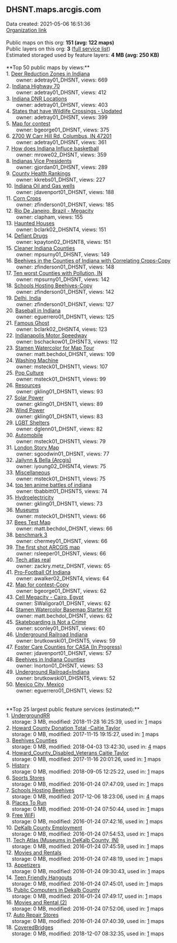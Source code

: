 <h2>DHSNT.maps.arcgis.com</h2> Data created: 2021-05-06 16:51:36 <br /><a target='new' href='https://DHSNT.maps.arcgis.com'>Organization link</a><br /><br />Public maps on this org: <b>151 (avg: 122 maps)</b><br />Public layers on this org: <b>3 </b>(<a target='new' href='https://services.arcgis.com/9ncHB5rI7jzhDQAL/ArcGIS/rest/services'>full service list</a>)<br />Estimated storaged used by feature layers: <b>4 MB (avg: 250 KB)</b><br /><br />**Top 50 public maps by views:**<br />  1. <a target='new' href='https://www.arcgis.com/home/item.html?id=2e722e7086f8409fa895ae3f597b3da9'>Deer Reduction Zones in Indiana</a> <br />  &nbsp;&nbsp;&nbsp;&nbsp; &nbsp;&nbsp;owner: adetray01_DHSNT, views: 669<br />  2. <a target='new' href='https://www.arcgis.com/home/item.html?id=b4686312f4594cfeacbdbe2d16013b45'>Indiana Highway 70</a> <br />  &nbsp;&nbsp;&nbsp;&nbsp; &nbsp;&nbsp;owner: adetray01_DHSNT, views: 412<br />  3. <a target='new' href='https://www.arcgis.com/home/item.html?id=ea47ec7e9d65486b99bd2682f0fd507c'>Indiana DNR Locations</a> <br />  &nbsp;&nbsp;&nbsp;&nbsp; &nbsp;&nbsp;owner: adetray01_DHSNT, views: 403<br />  4. <a target='new' href='https://www.arcgis.com/home/item.html?id=ae5c96b848704db78fdcea8b1e58555d'>States that have Wildlife Crossings - Updated</a> <br />  &nbsp;&nbsp;&nbsp;&nbsp; &nbsp;&nbsp;owner: adetray01_DHSNT, views: 399<br />  5. <a target='new' href='https://www.arcgis.com/home/item.html?id=a7bb3939f34c4205aa1b3265d9224a54'>Map for contest</a> <br />  &nbsp;&nbsp;&nbsp;&nbsp; &nbsp;&nbsp;owner: bgeorge01_DHSNT, views: 375<br />  6. <a target='new' href='https://www.arcgis.com/home/item.html?id=ce5fbab8feb942ee9d8f246c6e36c73b'>2700 W Carr Hill Rd, Columbus, IN 47201</a> <br />  &nbsp;&nbsp;&nbsp;&nbsp; &nbsp;&nbsp;owner: adetray01_DHSNT, views: 361<br />  7. <a target='new' href='https://www.arcgis.com/home/item.html?id=58cf7c5e9d604a36a9b46aa51dbb31fa'>How does Indiana Influce basketball</a> <br />  &nbsp;&nbsp;&nbsp;&nbsp; &nbsp;&nbsp;owner: mrowe02_DHSNT, views: 359<br />  8. <a target='new' href='https://www.arcgis.com/home/item.html?id=97405887231d421d90057a88f32f70c0'>Indianas Vice Presidents</a> <br />  &nbsp;&nbsp;&nbsp;&nbsp; &nbsp;&nbsp;owner: gjordan01_DHSNT, views: 289<br />  9. <a target='new' href='https://www.arcgis.com/home/item.html?id=ce3f8e1cc8aa43eebd53a274881505eb'>County Health Rankings</a> <br />  &nbsp;&nbsp;&nbsp;&nbsp; &nbsp;&nbsp;owner: kkrebs01_DHSNT, views: 227<br />  10. <a target='new' href='https://www.arcgis.com/home/item.html?id=cf03c90da56e4f3ba39bafe13d17f00d'>Indiana Oil and Gas wells</a> <br />  &nbsp;&nbsp;&nbsp;&nbsp; &nbsp;&nbsp;owner: jdavenport01_DHSNT, views: 188<br />  11. <a target='new' href='https://www.arcgis.com/home/item.html?id=c9ae84a07941434f9cb05f36260746bc'>Corn Crops</a> <br />  &nbsp;&nbsp;&nbsp;&nbsp; &nbsp;&nbsp;owner: zfinderson01_DHSNT, views: 185<br />  12. <a target='new' href='https://www.arcgis.com/home/item.html?id=359d943158ce4b078c0eca6e0ebda199'>Rio De Janeiro, Brazil - Megacity</a> <br />  &nbsp;&nbsp;&nbsp;&nbsp; &nbsp;&nbsp;owner: clapham, views: 155<br />  13. <a target='new' href='https://www.arcgis.com/home/item.html?id=b1a7e6d59bb64e7e953c4861d59b2b9e'>Haunted Houses</a> <br />  &nbsp;&nbsp;&nbsp;&nbsp; &nbsp;&nbsp;owner: bclark02_DHSNT4, views: 151<br />  14. <a target='new' href='https://www.arcgis.com/home/item.html?id=e876b69d759c49aa90f5c0948e077cbe'>Defiant Drugs</a> <br />  &nbsp;&nbsp;&nbsp;&nbsp; &nbsp;&nbsp;owner: kpayton02_DHSNT8, views: 151<br />  15. <a target='new' href='https://www.arcgis.com/home/item.html?id=e398775f06ac439dbc928ff187825024'>Cleaner Indiana Counties</a> <br />  &nbsp;&nbsp;&nbsp;&nbsp; &nbsp;&nbsp;owner: mpsurny01_DHSNT, views: 149<br />  16. <a target='new' href='https://www.arcgis.com/home/item.html?id=7f306496c6fa4474994eed3b8e24e2cb'>Beehives in the Counties of Indiana with Correlating Crops-Copy</a> <br />  &nbsp;&nbsp;&nbsp;&nbsp; &nbsp;&nbsp;owner: zfinderson01_DHSNT, views: 148<br />  17. <a target='new' href='https://www.arcgis.com/home/item.html?id=b8bd79eea5b3477aa2e4a1e28998c473'>Ten worst Counties with Pollution, IN</a> <br />  &nbsp;&nbsp;&nbsp;&nbsp; &nbsp;&nbsp;owner: mpsurny01_DHSNT, views: 142<br />  18. <a target='new' href='https://www.arcgis.com/home/item.html?id=c6629a7505744ca18d7e7e01bde88175'>Schools Hosting Beehives-Copy</a> <br />  &nbsp;&nbsp;&nbsp;&nbsp; &nbsp;&nbsp;owner: zfinderson01_DHSNT, views: 142<br />  19. <a target='new' href='https://www.arcgis.com/home/item.html?id=938d7ef25c174fe9a1b7b629eb23fef4'>Delhi, India</a> <br />  &nbsp;&nbsp;&nbsp;&nbsp; &nbsp;&nbsp;owner: zfinderson01_DHSNT, views: 127<br />  20. <a target='new' href='https://www.arcgis.com/home/item.html?id=3512e46a11b644e3878b5f98c354c3ac'>Baseball in Indiana</a> <br />  &nbsp;&nbsp;&nbsp;&nbsp; &nbsp;&nbsp;owner: eguerrero01_DHSNT1, views: 125<br />  21. <a target='new' href='https://www.arcgis.com/home/item.html?id=6ecc29a4c6f34fe2b3936e8db6974a92'>Famous Ghost</a> <br />  &nbsp;&nbsp;&nbsp;&nbsp; &nbsp;&nbsp;owner: bclark02_DHSNT4, views: 123<br />  22. <a target='new' href='https://www.arcgis.com/home/item.html?id=8596fa5227814250a7c0585c0e7d2450'>Indianapolis Motor Speedway</a> <br />  &nbsp;&nbsp;&nbsp;&nbsp; &nbsp;&nbsp;owner: bschackow01_DHSNT3, views: 112<br />  23. <a target='new' href='https://www.arcgis.com/home/item.html?id=8762b8fd3e7c40c89bb1662c6511077f'>Stamen Watercolor for Map Tour</a> <br />  &nbsp;&nbsp;&nbsp;&nbsp; &nbsp;&nbsp;owner: matt.bechdol_DHSNT, views: 109<br />  24. <a target='new' href='https://www.arcgis.com/home/item.html?id=83a9cdf104f74710bc2db82b465a7bbf'>Washing Machine</a> <br />  &nbsp;&nbsp;&nbsp;&nbsp; &nbsp;&nbsp;owner: msteck01_DHSNT1, views: 107<br />  25. <a target='new' href='https://www.arcgis.com/home/item.html?id=f5d5b266ef1e4837b72ece13f5a307b3'>Pop Culture</a> <br />  &nbsp;&nbsp;&nbsp;&nbsp; &nbsp;&nbsp;owner: msteck01_DHSNT1, views: 99<br />  26. <a target='new' href='https://www.arcgis.com/home/item.html?id=dd1726c73fce4081b87f9b03ce21547f'>Resources</a> <br />  &nbsp;&nbsp;&nbsp;&nbsp; &nbsp;&nbsp;owner: gkling01_DHSNT1, views: 93<br />  27. <a target='new' href='https://www.arcgis.com/home/item.html?id=9f8d7d611d154020b22a6369cb5c8d1e'>Solar Power</a> <br />  &nbsp;&nbsp;&nbsp;&nbsp; &nbsp;&nbsp;owner: gkling01_DHSNT1, views: 89<br />  28. <a target='new' href='https://www.arcgis.com/home/item.html?id=60d6fdf21df84b28aca33e0d56a6c9d0'>Wind Power</a> <br />  &nbsp;&nbsp;&nbsp;&nbsp; &nbsp;&nbsp;owner: gkling01_DHSNT1, views: 83<br />  29. <a target='new' href='https://www.arcgis.com/home/item.html?id=f25f366f1cb54521aebf2de20adb97c8'>LGBT Shelters</a> <br />  &nbsp;&nbsp;&nbsp;&nbsp; &nbsp;&nbsp;owner: dglenn01_DHSNT, views: 82<br />  30. <a target='new' href='https://www.arcgis.com/home/item.html?id=e23d28f934a8460f8df6f65cce95ce20'>Automobile</a> <br />  &nbsp;&nbsp;&nbsp;&nbsp; &nbsp;&nbsp;owner: msteck01_DHSNT1, views: 79<br />  31. <a target='new' href='https://www.arcgis.com/home/item.html?id=23497ef5fb5a471088779e614d8d79fd'>London Story Map</a> <br />  &nbsp;&nbsp;&nbsp;&nbsp; &nbsp;&nbsp;owner: sgoodwin01_DHSNT, views: 77<br />  32. <a target='new' href='https://www.arcgis.com/home/item.html?id=201f0a87e76b401d8b1d56a98a7bbf36'>Jailynn & Bella (Arcgis)</a> <br />  &nbsp;&nbsp;&nbsp;&nbsp; &nbsp;&nbsp;owner: iyoung02_DHSNT4, views: 75<br />  33. <a target='new' href='https://www.arcgis.com/home/item.html?id=e584f882f40d490bb4496231d082a076'>Miscellaneous</a> <br />  &nbsp;&nbsp;&nbsp;&nbsp; &nbsp;&nbsp;owner: msteck01_DHSNT1, views: 75<br />  34. <a target='new' href='https://www.arcgis.com/home/item.html?id=06383ae78059415fa03f8528b3dd66cf'>top ten anime battles of indiana</a> <br />  &nbsp;&nbsp;&nbsp;&nbsp; &nbsp;&nbsp;owner: tbabbitt01_DHSNT5, views: 74<br />  35. <a target='new' href='https://www.arcgis.com/home/item.html?id=ce7fff189b914f82b11507aa1637a79c'>Hydroelectricity</a> <br />  &nbsp;&nbsp;&nbsp;&nbsp; &nbsp;&nbsp;owner: gkling01_DHSNT1, views: 73<br />  36. <a target='new' href='https://www.arcgis.com/home/item.html?id=c9fcd09e4d42459c9e1485fe29e341f1'>Museums</a> <br />  &nbsp;&nbsp;&nbsp;&nbsp; &nbsp;&nbsp;owner: msteck01_DHSNT1, views: 66<br />  37. <a target='new' href='https://www.arcgis.com/home/item.html?id=201fe5a6a01d44a686d788c07b36b4e1'>Bees Test Map</a> <br />  &nbsp;&nbsp;&nbsp;&nbsp; &nbsp;&nbsp;owner: matt.bechdol_DHSNT, views: 66<br />  38. <a target='new' href='https://www.arcgis.com/home/item.html?id=f37f19fc9cc4495e8355e6255184bd49'>benchmark 3</a> <br />  &nbsp;&nbsp;&nbsp;&nbsp; &nbsp;&nbsp;owner: chermey01_DHSNT, views: 66<br />  39. <a target='new' href='https://www.arcgis.com/home/item.html?id=5cd9a1f2a9e6430e8fe280bcd229fbff'>The first shot ARCGIS map</a> <br />  &nbsp;&nbsp;&nbsp;&nbsp; &nbsp;&nbsp;owner: rsleeper01_DHSNT, views: 66<br />  40. <a target='new' href='https://www.arcgis.com/home/item.html?id=e22012660c59427dadb80331a30aec18'>Tech atlas real</a> <br />  &nbsp;&nbsp;&nbsp;&nbsp; &nbsp;&nbsp;owner: zackry.metz_DHSNT, views: 65<br />  41. <a target='new' href='https://www.arcgis.com/home/item.html?id=75f6067e1ccc4c048e9417e1bd39c330'>Pro-Football Of Indiana</a> <br />  &nbsp;&nbsp;&nbsp;&nbsp; &nbsp;&nbsp;owner: awalker02_DHSNT4, views: 64<br />  42. <a target='new' href='https://www.arcgis.com/home/item.html?id=f9e374400eb042b78e8ada7de9edd0a2'>Map for contest-Copy</a> <br />  &nbsp;&nbsp;&nbsp;&nbsp; &nbsp;&nbsp;owner: bgeorge01_DHSNT, views: 62<br />  43. <a target='new' href='https://www.arcgis.com/home/item.html?id=be8f2558a132415a9d1293555886e382'>Cell Megacity - Cairo, Egypt</a> <br />  &nbsp;&nbsp;&nbsp;&nbsp; &nbsp;&nbsp;owner: SWaligora01_DHSNT, views: 62<br />  44. <a target='new' href='https://www.arcgis.com/home/item.html?id=7fd8d37c1f384233ad9d37e41575fd0d'>Stamen Watercolor Basemap Starter Kit</a> <br />  &nbsp;&nbsp;&nbsp;&nbsp; &nbsp;&nbsp;owner: matt.bechdol_DHSNT, views: 62<br />  45. <a target='new' href='https://www.arcgis.com/home/item.html?id=c277c55b37b949d99db204bc01f3b3d9'>Skateboarding is Not a Crime</a> <br />  &nbsp;&nbsp;&nbsp;&nbsp; &nbsp;&nbsp;owner: sconley01_DHSNT, views: 60<br />  46. <a target='new' href='https://www.arcgis.com/home/item.html?id=7682068e117b48cb8e79baff412de306'>Underground Railroad Indiana</a> <br />  &nbsp;&nbsp;&nbsp;&nbsp; &nbsp;&nbsp;owner: brutkowski01_DHSNT5, views: 59<br />  47. <a target='new' href='https://www.arcgis.com/home/item.html?id=c1d7ffb2d50e4d4cbf0829d1a48de2d5'>Foster Care Counties for CASA (In Progress)</a> <br />  &nbsp;&nbsp;&nbsp;&nbsp; &nbsp;&nbsp;owner: jdavenport01_DHSNT, views: 57<br />  48. <a target='new' href='https://www.arcgis.com/home/item.html?id=3feffa4820cf4f45b500cfee950d038c'>Beehives in Indiana Counties</a> <br />  &nbsp;&nbsp;&nbsp;&nbsp; &nbsp;&nbsp;owner: lnorton01_DHSNT, views: 53<br />  49. <a target='new' href='https://www.arcgis.com/home/item.html?id=00c09a980d604400a185e8114b8074f5'>Underground Railroad=Indiana</a> <br />  &nbsp;&nbsp;&nbsp;&nbsp; &nbsp;&nbsp;owner: brutkowski01_DHSNT5, views: 52<br />  50. <a target='new' href='https://www.arcgis.com/home/item.html?id=a16c5b3192e64961bcfcb03b963220c1'>Mexico City, Mexico</a> <br />  &nbsp;&nbsp;&nbsp;&nbsp; &nbsp;&nbsp;owner: eguerrero01_DHSNT1, views: 52<br /><br /><br />**Top 25 largest public feature services (estimated):**<br /> 1. <a target='new' href='https://www.arcgis.com/home/item.html?id=090670438d6249c9a10b412f06d157fe'>UndergroundRR</a><br /> &nbsp;&nbsp;&nbsp;&nbsp;storage: 3 MB, modified: 2018-11-28 16:25:39,  used in: <a target='new' href='https://ed-ind-tb.s3-us-west-1.amazonaws.com/ADI/090670438d6249c9a10b412f06d157fe.html'> 1</a> maps<br /> 2. <a target='new' href='https://www.arcgis.com/home/item.html?id=a9d46f90d5de4b5e8443f9b49e9b86ea'>Howard County Donation Total -Caitie Taylor</a><br /> &nbsp;&nbsp;&nbsp;&nbsp;storage: 0 MB, modified: 2017-11-15 19:15:27,  used in: <a target='new' href='https://ed-ind-tb.s3-us-west-1.amazonaws.com/ADI/a9d46f90d5de4b5e8443f9b49e9b86ea.html'> 1</a> maps<br /> 3. <a target='new' href='https://www.arcgis.com/home/item.html?id=2ef58faf8da14931b8b30d1f70c4ea96'>Beehives Counties</a><br /> &nbsp;&nbsp;&nbsp;&nbsp;storage: 0 MB, modified: 2018-04-03 13:42:30,  used in: <a target='new' href='https://ed-ind-tb.s3-us-west-1.amazonaws.com/ADI/2ef58faf8da14931b8b30d1f70c4ea96.html'> 4</a> maps<br /> 4. <a target='new' href='https://www.arcgis.com/home/item.html?id=97f91e061e8d438bbb9f576c82665be2'>Howard_County_Disabled_Veterans Caitie Taylor</a><br /> &nbsp;&nbsp;&nbsp;&nbsp;storage: 0 MB, modified: 2017-11-16 20:01:26,  used in: <a target='new' href='https://ed-ind-tb.s3-us-west-1.amazonaws.com/ADI/97f91e061e8d438bbb9f576c82665be2.html'> 1</a> maps<br /> 5. <a target='new' href='https://www.arcgis.com/home/item.html?id=3cf2e0092f82440386486dec0cea0f1c'>History</a><br /> &nbsp;&nbsp;&nbsp;&nbsp;storage: 0 MB, modified: 2018-09-05 12:25:22,  used in: <a target='new' href='https://ed-ind-tb.s3-us-west-1.amazonaws.com/ADI/3cf2e0092f82440386486dec0cea0f1c.html'> 1</a> maps<br /> 6. <a target='new' href='https://www.arcgis.com/home/item.html?id=69a7ba600e194feb8446842f24bbe2b5'>Sports Stores</a><br /> &nbsp;&nbsp;&nbsp;&nbsp;storage: 0 MB, modified: 2016-01-24 07:47:09,  used in: <a target='new' href='https://ed-ind-tb.s3-us-west-1.amazonaws.com/ADI/69a7ba600e194feb8446842f24bbe2b5.html'> 1</a> maps<br /> 7. <a target='new' href='https://www.arcgis.com/home/item.html?id=eadaafe6a8ba44bb9206ced9b5ef4017'>Schools Hosting Beehives</a><br /> &nbsp;&nbsp;&nbsp;&nbsp;storage: 0 MB, modified: 2017-12-06 18:23:06,  used in: <a target='new' href='https://ed-ind-tb.s3-us-west-1.amazonaws.com/ADI/eadaafe6a8ba44bb9206ced9b5ef4017.html'> 4</a> maps<br /> 8. <a target='new' href='https://www.arcgis.com/home/item.html?id=eef2fac181514a5780e2619f61164b63'>Places To Run</a><br /> &nbsp;&nbsp;&nbsp;&nbsp;storage: 0 MB, modified: 2016-01-24 07:50:44,  used in: <a target='new' href='https://ed-ind-tb.s3-us-west-1.amazonaws.com/ADI/eef2fac181514a5780e2619f61164b63.html'> 1</a> maps<br /> 9. <a target='new' href='https://www.arcgis.com/home/item.html?id=1f909b85e54a45eea902659c867d1e42'>Free WiFi</a><br /> &nbsp;&nbsp;&nbsp;&nbsp;storage: 0 MB, modified: 2016-01-24 07:42:16,  used in: <a target='new' href='https://ed-ind-tb.s3-us-west-1.amazonaws.com/ADI/1f909b85e54a45eea902659c867d1e42.html'> 1</a> maps<br /> 10. <a target='new' href='https://www.arcgis.com/home/item.html?id=203f3f1991c244f3861682b1cb98309d'>DeKalb County Employment</a><br /> &nbsp;&nbsp;&nbsp;&nbsp;storage: 0 MB, modified: 2016-01-24 07:54:53,  used in: <a target='new' href='https://ed-ind-tb.s3-us-west-1.amazonaws.com/ADI/203f3f1991c244f3861682b1cb98309d.html'> 1</a> maps<br /> 11. <a target='new' href='https://www.arcgis.com/home/item.html?id=36fa11c0a93248eab91fb91dd6f2906d'>Tech Atlas (Museums in DeKalb County, IN)</a><br /> &nbsp;&nbsp;&nbsp;&nbsp;storage: 0 MB, modified: 2016-01-24 07:45:59,  used in: <a target='new' href='https://ed-ind-tb.s3-us-west-1.amazonaws.com/ADI/36fa11c0a93248eab91fb91dd6f2906d.html'> 1</a> maps<br /> 12. <a target='new' href='https://www.arcgis.com/home/item.html?id=3893ac8adc524e41bf2264f11d87c8ce'>Movies and Rentals</a><br /> &nbsp;&nbsp;&nbsp;&nbsp;storage: 0 MB, modified: 2016-01-24 07:48:19,  used in: <a target='new' href='https://ed-ind-tb.s3-us-west-1.amazonaws.com/ADI/3893ac8adc524e41bf2264f11d87c8ce.html'> 1</a> maps<br /> 13. <a target='new' href='https://www.arcgis.com/home/item.html?id=aa1877b8c09a4616b18f6b79559494d0'>Appetizers</a><br /> &nbsp;&nbsp;&nbsp;&nbsp;storage: 0 MB, modified: 2016-01-24 09:30:43,  used in: <a target='new' href='https://ed-ind-tb.s3-us-west-1.amazonaws.com/ADI/aa1877b8c09a4616b18f6b79559494d0.html'> 1</a> maps<br /> 14. <a target='new' href='https://www.arcgis.com/home/item.html?id=3679704fd83848bc9e64b1071619dc32'>Teen Friendly Hangouts</a><br /> &nbsp;&nbsp;&nbsp;&nbsp;storage: 0 MB, modified: 2016-01-24 07:45:01,  used in: <a target='new' href='https://ed-ind-tb.s3-us-west-1.amazonaws.com/ADI/3679704fd83848bc9e64b1071619dc32.html'> 1</a> maps<br /> 15. <a target='new' href='https://www.arcgis.com/home/item.html?id=1ddbad005a0c4400a1cd66756fdb93d8'>Public Computers in Dekalb County</a><br /> &nbsp;&nbsp;&nbsp;&nbsp;storage: 0 MB, modified: 2016-01-24 07:49:17,  used in: <a target='new' href='https://ed-ind-tb.s3-us-west-1.amazonaws.com/ADI/1ddbad005a0c4400a1cd66756fdb93d8.html'> 1</a> maps<br /> 16. <a target='new' href='https://www.arcgis.com/home/item.html?id=7a3b0e6bcca948d180573bfcbb2fa68e'>Movies and Rental (2)</a><br /> &nbsp;&nbsp;&nbsp;&nbsp;storage: 0 MB, modified: 2016-01-24 07:52:06,  used in: <a target='new' href='https://ed-ind-tb.s3-us-west-1.amazonaws.com/ADI/7a3b0e6bcca948d180573bfcbb2fa68e.html'> 1</a> maps<br /> 17. <a target='new' href='https://www.arcgis.com/home/item.html?id=2640123b22bb4582869b8f70fbbc475c'>Auto Repair Stores</a><br /> &nbsp;&nbsp;&nbsp;&nbsp;storage: 0 MB, modified: 2016-01-24 07:40:39,  used in: <a target='new' href='https://ed-ind-tb.s3-us-west-1.amazonaws.com/ADI/2640123b22bb4582869b8f70fbbc475c.html'> 1</a> maps<br /> 18. <a target='new' href='https://www.arcgis.com/home/item.html?id=a5442394e28d4cdead7fc95c74399316'>CoveredBridges</a><br /> &nbsp;&nbsp;&nbsp;&nbsp;storage: 0 MB, modified: 2018-12-07 08:32:35,  used in: <a target='new' href='https://ed-ind-tb.s3-us-west-1.amazonaws.com/ADI/a5442394e28d4cdead7fc95c74399316.html'> 1</a> maps<br />
